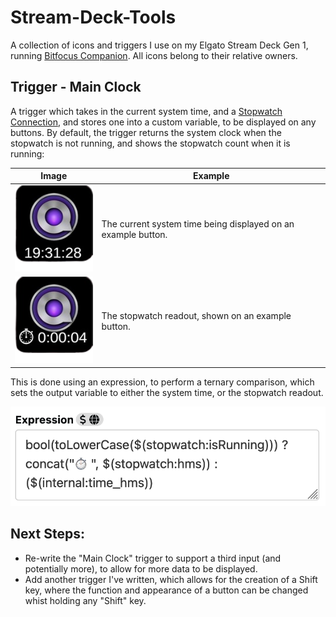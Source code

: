 # Stream-Deck-Tools
A collection of icons and triggers I use on my Elgato Stream Deck Gen 1, running [Bitfocus Companion](https://bitfocus.io/companion).
All icons belong to their relative owners.

## Trigger - Main Clock
A trigger which takes in the current system time, and a [Stopwatch Connection](https://github.com/bitfocus/companion-module-generic-stopwatch), and stores one into a custom variable, to be displayed on any buttons. By default, the trigger returns the system clock when the stopwatch is not running, and shows the stopwatch count when it is running:

| Image | Example |
| --- | --- |
| ![The system time, shown on an example button](demos/main-clock/main-clock.png?raw=true "System Time") | The current system time being displayed on an example button. |
| ![The stopwatch timer, shown on an example button](demos/main-clock/stopwatch.png?raw=true "Stopwatch") | The stopwatch readout, shown on an example button. |

This is done using an expression, to perform a ternary comparison, which sets the output variable to either the system time, or the stopwatch readout.

![The expression used to return the output](demos/main-clock/expression.png?rwa=true "Expression")

## Next Steps:
- Re-write the "Main Clock" trigger to support a third input (and potentially more), to allow for more data to be displayed.
- Add another trigger I've written, which allows for the creation of a Shift key, where the function and appearance of a button can be changed whist holding any "Shift" key.